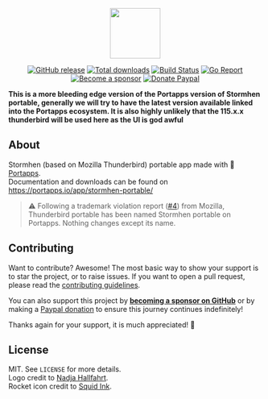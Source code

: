 <p align="center"><a href="https://portapps.io/app/stormhen-portable/" target="_blank"><img width="100" src="https://github.com/portapps/stormhen-portable/blob/master/res/papp.png"></a></p>

<p align="center">
  <a href="https://portapps.io/app/stormhen-portable/#download"><img src="https://img.shields.io/github/release/portapps/stormhen-portable.svg?style=flat-square" alt="GitHub release"></a>
  <a href="https://portapps.io/app/stormhen-portable/#download"><img src="https://img.shields.io/github/downloads/portapps/stormhen-portable/total.svg?style=flat-square" alt="Total downloads"></a>
  <a href="https://github.com/portapps/stormhen-portable/actions?workflow=build"><img src="https://img.shields.io/github/actions/workflow/status/portapps/stormhen-portable/build.yml?label=build&logo=github&style=flat-square" alt="Build Status"></a>
  <a href="https://goreportcard.com/report/github.com/portapps/stormhen-portable"><img src="https://goreportcard.com/badge/github.com/portapps/stormhen-portable?style=flat-square" alt="Go Report"></a>
  <br /><a href="https://github.com/sponsors/crazy-max"><img src="https://img.shields.io/badge/sponsor-crazy--max-181717.svg?logo=github&style=flat-square" alt="Become a sponsor"></a>
  <a href="https://www.paypal.me/crazyws"><img src="https://img.shields.io/badge/donate-paypal-00457c.svg?logo=paypal&style=flat-square" alt="Donate Paypal"></a>
</p>

**This is a more bleeding edge version of the Portapps version of Stormhen portable, generally we will try to have the latest version available linked into the Portapps ecosystem. It is also highly unlikely that the 115.x.x thunderbird will be used here as the UI is god awful**

## About

Stormhen (based on Mozilla Thunderbird) portable app made with 🚀 [Portapps](https://portapps.io).<br />
Documentation and downloads can be found on https://portapps.io/app/stormhen-portable/

> :warning: Following a trademark violation report ([#4](https://github.com/portapps/stormhen-portable/issues/4)) from Mozilla, Thunderbird portable has been named Stormhen portable on Portapps. Nothing changes except its name.

## Contributing

Want to contribute? Awesome! The most basic way to show your support is to star the project, or to raise issues. If
you want to open a pull request, please read the [contributing guidelines](https://portapps.io/doc/contribute/).

You can also support this project by [**becoming a sponsor on GitHub**](https://github.com/sponsors/crazy-max) or by
making a [Paypal donation](https://www.paypal.me/crazyws) to ensure this journey continues indefinitely!

Thanks again for your support, it is much appreciated! :pray:

## License

MIT. See `LICENSE` for more details.<br />
Logo credit to [Nadja Hallfahrt](http://blog.artcore-illustrations.de/).<br />
Rocket icon credit to [Squid Ink](http://thesquid.ink).
